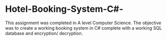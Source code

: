# Hotel-Booking-System-C#-
This assignment was completed in A level Computer Science. 
The objective was to create a working booking system in C# complete with a working SQL database and encryption/ decryption.
